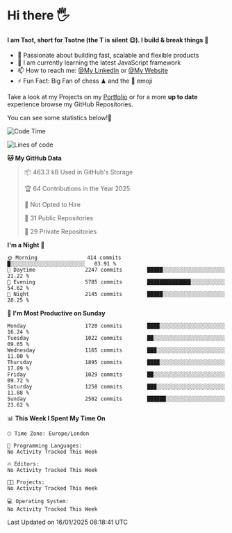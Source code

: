 # Hi there :raised_hand_with_fingers_splayed:
#### I am Tsot, short for Tsotne (the T is silent :wink:). I build & break things :space_invader:
- :telescope: Passionate about building fast, scalable and flexible products
- :seedling: I am currently learning the latest JavaScript framework 
- :mailbox: How to reach me: [@My LinkedIn](https://www.linkedin.com/in/tsotne-gvadzabia/) or [@My Website](https://tsotne.co.uk/contact)
- :zap: Fun Fact: Big Fan of chess ♟ and the 👾 emoji

Take a look at my Projects on my [Portfolio](https://tsotne.co.uk/) or for a more **up to date** experience browse my GitHub Repositories.

You can see some statistics below!:space_invader:
<!--START_SECTION:waka-->
![Code Time](http://img.shields.io/badge/Code%20Time-761%20hrs%202%20mins-blue)

![Lines of code](https://img.shields.io/badge/From%20Hello%20World%20I%27ve%20Written-7.1%20million%20lines%20of%20code-blue)

**🐱 My GitHub Data** 

> 📦 463.3 kB Used in GitHub's Storage 
 > 
> 🏆 64 Contributions in the Year 2025
 > 
> 🚫 Not Opted to Hire
 > 
> 📜 31 Public Repositories 
 > 
> 🔑 29 Private Repositories 
 > 
**I'm a Night 🦉** 

```text
🌞 Morning                414 commits         █░░░░░░░░░░░░░░░░░░░░░░░░   03.91 % 
🌆 Daytime                2247 commits        █████░░░░░░░░░░░░░░░░░░░░   21.22 % 
🌃 Evening                5785 commits        ██████████████░░░░░░░░░░░   54.62 % 
🌙 Night                  2145 commits        █████░░░░░░░░░░░░░░░░░░░░   20.25 % 
```
📅 **I'm Most Productive on Sunday** 

```text
Monday                   1720 commits        ████░░░░░░░░░░░░░░░░░░░░░   16.24 % 
Tuesday                  1022 commits        ██░░░░░░░░░░░░░░░░░░░░░░░   09.65 % 
Wednesday                1165 commits        ███░░░░░░░░░░░░░░░░░░░░░░   11.00 % 
Thursday                 1895 commits        ████░░░░░░░░░░░░░░░░░░░░░   17.89 % 
Friday                   1029 commits        ██░░░░░░░░░░░░░░░░░░░░░░░   09.72 % 
Saturday                 1258 commits        ███░░░░░░░░░░░░░░░░░░░░░░   11.88 % 
Sunday                   2502 commits        ██████░░░░░░░░░░░░░░░░░░░   23.62 % 
```


📊 **This Week I Spent My Time On** 

```text
🕑︎ Time Zone: Europe/London

💬 Programming Languages: 
No Activity Tracked This Week

🔥 Editors: 
No Activity Tracked This Week

🐱‍💻 Projects: 
No Activity Tracked This Week

💻 Operating System: 
No Activity Tracked This Week
```


 Last Updated on 16/01/2025 08:18:41 UTC
<!--END_SECTION:waka-->
